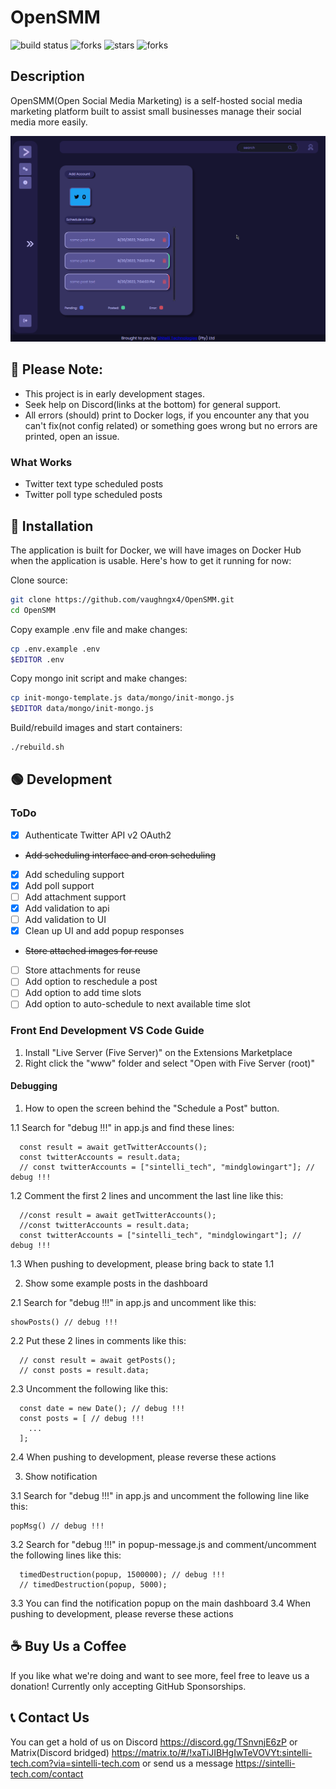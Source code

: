 # OpenSMM
![build status](https://img.shields.io/badge/build-passing-green?style=for-the-badge "")
![forks](https://img.shields.io/github/license/vaughngx4/OpenSMM?style=for-the-badge "")
![stars](https://img.shields.io/github/stars/vaughngx4/OpenSMM?style=for-the-badge "")
![forks](https://img.shields.io/github/forks/vaughngx4/OpenSMM?style=for-the-badge "")

## Description
OpenSMM(Open Social Media Marketing) is a self-hosted social media marketing platform built to assist small businesses manage their social media more easily.

![desktop-ui](docs/images/desktop-ui-1.gif "")

## :red_circle: Please Note:
- This project is in early development stages.
- Seek help on Discord(links at the bottom) for general support.
- All errors (should) print to Docker logs, if you encounter any that you can't fix(not config related) or something goes wrong but no errors are printed, open an issue.

### What Works
- Twitter text type scheduled posts
- Twitter poll type scheduled posts

## :large_blue_diamond: Installation
The application is built for Docker, we will have images on Docker Hub when the application is usable. Here's how to get it running for now:

Clone source:
```bash
git clone https://github.com/vaughngx4/OpenSMM.git
cd OpenSMM
```

Copy example .env file and make changes:
```bash
cp .env.example .env
$EDITOR .env
```

Copy mongo init script and make changes:
```bash
cp init-mongo-template.js data/mongo/init-mongo.js
$EDITOR data/mongo/init-mongo.js
```

Build/rebuild images and start containers:
```bash
./rebuild.sh
```

## :green_circle: Development
### ToDo
- [x] Authenticate Twitter API v2 OAuth2
- ~~Add scheduling interface and cron scheduling~~
- [x] Add scheduling support
- [x] Add poll support
- [ ] Add attachment support
- [x] Add validation to api
- [ ] Add validation to UI
- [x] Clean up UI and add popup responses
- ~~Store attached images for reuse~~
- [ ] Store attachments for reuse
- [ ] Add option to reschedule a post
- [ ] Add option to add time slots
- [ ] Add option to auto-schedule to next available time slot

### Front End Development VS Code Guide

1. Install "Live Server (Five Server)" on the Extensions Marketplace
2. Right click the "www" folder and select "Open with Five Server (root)"

#### Debugging

1. How to open the screen behind the "Schedule a Post" button.

1.1 Search for "debug !!!" in app.js and find these lines:
```
  const result = await getTwitterAccounts();
  const twitterAccounts = result.data;
  // const twitterAccounts = ["sintelli_tech", "mindglowingart"]; // debug !!!
```
1.2 Comment the first 2 lines and uncomment the last line like this:
```
  //const result = await getTwitterAccounts();
  //const twitterAccounts = result.data;
  const twitterAccounts = ["sintelli_tech", "mindglowingart"]; // debug !!!
```
1.3 When pushing to development, please bring back to state 1.1


2. Show some example posts in the dashboard

2.1 Search for "debug !!!" in app.js and uncomment like this:
```
showPosts() // debug !!!
```
2.2 Put these 2 lines in comments like this:
```
  // const result = await getPosts();
  // const posts = result.data;
```
2.3 Uncomment the following like this:
```
  const date = new Date(); // debug !!!
  const posts = [ // debug !!!
    ...
  ];
```
2.4 When pushing to development, please reverse these actions


3. Show notification

3.1 Search for "debug !!!" in app.js and uncomment the following line like this:
```
popMsg() // debug !!!
```
3.2 Search for "debug !!!" in popup-message.js and comment/uncomment the following lines like this:
```
  timedDestruction(popup, 1500000); // debug !!!
  // timedDestruction(popup, 5000);
```
3.3 You can find the notification popup on the main dashboard
3.4 When pushing to development, please reverse these actions

## :coffee: Buy Us a Coffee
If you like what we're doing and want to see more, feel free to leave us a donation! Currently only accepting GitHub Sponsorships.

## :telephone_receiver: Contact Us
You can get a hold of us on Discord https://discord.gg/TSnvnjE6zP or Matrix(Discord bridged) https://matrix.to/#/!xaTiJIBHgIwTeVOVYt:sintelli-tech.com?via=sintelli-tech.com or send us a message https://sintelli-tech.com/contact
